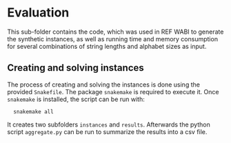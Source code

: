 # Evaluation

This sub-folder contains the code, which was used in REF WABI to generate the synthetic instances, as well as running time and memory consumption for several combinations of string lengths and alphabet sizes as input.

## Creating and solving instances

The process of creating and solving the instances is done using the provided ``Snakefile``. The package ``snakemake`` is required to execute it. Once ``snakemake`` is installed, the script can be run with:

      snakemake all

It creates two subfolders ``instances`` and ``results``. Afterwards the python script ``aggregate.py`` can be run to summarize the results into a csv file.
